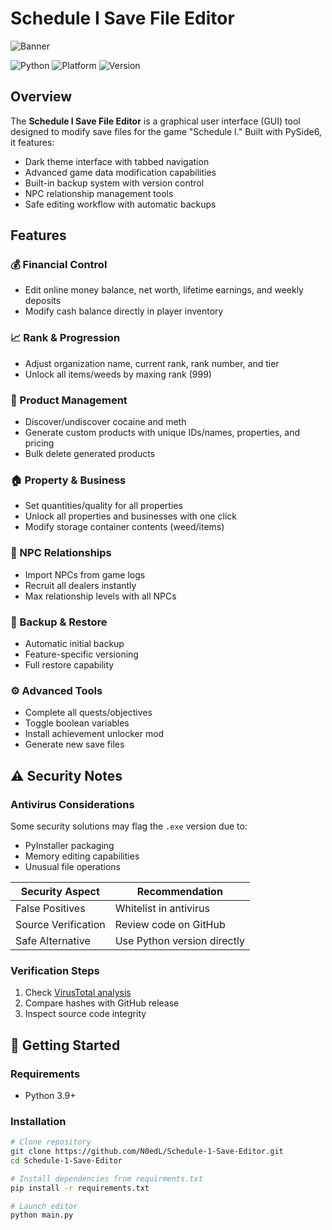 # Schedule I Save File Editor

![Banner](https://github.com/user-attachments/assets/55a8e085-f339-49cb-8ea6-31a5945d4095)

![Python](https://img.shields.io/badge/python-3.9%2B-blue)
![Platform](https://img.shields.io/badge/platform-Windows-lightgrey)
![Version](https://img.shields.io/badge/version-1.0.3-green)

## Overview
The **Schedule I Save File Editor** is a graphical user interface (GUI) tool designed to modify save files for the game "Schedule I." Built with PySide6, it features:

- Dark theme interface with tabbed navigation
- Advanced game data modification capabilities
- Built-in backup system with version control
- NPC relationship management tools
- Safe editing workflow with automatic backups

## Features

### 💰 Financial Control
- Edit online money balance, net worth, lifetime earnings, and weekly deposits
- Modify cash balance directly in player inventory

### 📈 Rank & Progression
- Adjust organization name, current rank, rank number, and tier
- Unlock all items/weeds by maxing rank (999)

### 🧪 Product Management
- Discover/undiscover cocaine and meth
- Generate custom products with unique IDs/names, properties, and pricing
- Bulk delete generated products

### 🏠 Property & Business
- Set quantities/quality for all properties
- Unlock all properties and businesses with one click
- Modify storage container contents (weed/items)

### 🤝 NPC Relationships
- Import NPCs from game logs
- Recruit all dealers instantly
- Max relationship levels with all NPCs

### 🔄 Backup & Restore
- Automatic initial backup
- Feature-specific versioning
- Full restore capability

### ⚙️ Advanced Tools
- Complete all quests/objectives
- Toggle boolean variables
- Install achievement unlocker mod
- Generate new save files

## ⚠️ Security Notes

### Antivirus Considerations
Some security solutions may flag the `.exe` version due to:
- PyInstaller packaging
- Memory editing capabilities
- Unusual file operations

| Security Aspect       | Recommendation                |
|-----------------------|-------------------------------|
| False Positives       | Whitelist in antivirus        |
| Source Verification   | Review code on GitHub         |
| Safe Alternative      | Use Python version directly   |

### Verification Steps
1. Check [VirusTotal analysis](https://www.virustotal.com/)
2. Compare hashes with GitHub release
3. Inspect source code integrity

## 🚀 Getting Started

### Requirements
- Python 3.9+

### Installation
```bash
# Clone repository
git clone https://github.com/N0edL/Schedule-1-Save-Editor.git
cd Schedule-1-Save-Editor

# Install dependencies from requirments.txt
pip install -r requirements.txt

# Launch editor
python main.py
